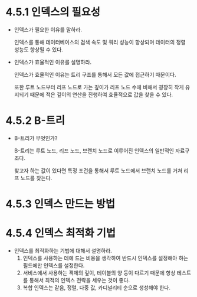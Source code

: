 # 4.5.1 인덱스의 필요성

- 인덱스가 필요한 이유를 말하라.
    
    인덱스를 통해 데이터베이스의 검색 속도 및 쿼리 성능이 향상되며 데이터의 정렬 성능도 향상될 수 있다.
    
- 인덱스가 효율적인 이유를 설명하라.
    
    인덱스가 효율적인 이유는 트리 구조를 통해서 모든 값에 접근하기 때문이다.
    
    또한 루트 노드부터 리프 노드로 가는 깊이가 리프 노드 수에 비해서 굉장히 작게 유지되기 때문에 적은 깊이의 연산을 진행하여 효율적으로 값을 찾을 수 있다.
    

# 4.5.2 B-트리

- B-트리가 무엇인가?
    
    B-트리는 루트 노드, 리프 노드, 브랜치 노드로 이루어진 인덱스의 일반적인 자료구조다.
    
    찾고자 하는 값이 있다면 특정 조건을 통해서 루트 노드에서 브랜치 노드를 거쳐 리프 노드를 찾는다.
    

# 4.5.3 인덱스 만드는 방법

# 4.5.4 인덱스 최적화 기법

- 인덱스를 최적화하는 기법에 대해서 설명하라.
    1. 인덱스를 사용하는 데에 드는 비용을 생각하여 반드시 인덱스를 설정해야 하는 필드에만 인덱스를 설정한다.
    2. 서비스에서 사용하는 객체의 깊이, 테이블의 양 등이 다르기 때문에 항상 테스트를 통해서 최적의 인덱스 전략을 세우는 것이 좋다.
    3. 복합 인덱스는 같음, 정렬, 다중 값, 카디널리티 순으로 생성해야 한다.
